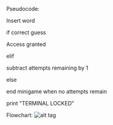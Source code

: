 Pseudocode:

Insert word

if correct guess

   Access granted
   
elif

   subtract attempts remaining by 1
   
else

   end minigame when no attempts remain
   
print "TERMINAL LOCKED"


Flowchart: ![alt tag](https://i.imgur.com/v1GjlIc.png)



